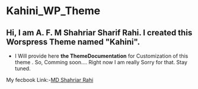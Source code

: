 # Kahini_WP_Theme

## Hi, I am **A. F. M Shahriar Sharif Rahi**. I created this Worspress Theme named "Kahini".

* I Will provide here **the ThemeDocumentation** for Customization of this theme . So, Comming soon....
Right now I am really Sorry for that. Stay tuned.

My fecbook Link:-[MD Shahriar Rahi](https://afmssrahi.github.io/Digital-Clock/)
